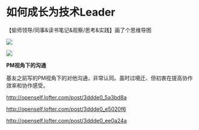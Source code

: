 # 如何成长为技术Leader

【偷师领导/同事&读书笔记&观察/思考&实践】画了个思维导图

![](https://github.com/BrooksWon/Blogs/blob/master/manager/%E6%8A%80%E6%9C%AFLeader.png)

![]([技术Leader-人才篇.png](https://github.com/BrooksWon/Blogs/blob/master/manager/技术Leader-人才篇.png))



**PM视角下的沟通**

基友之前写的PM视角下的对他沟通，非常认同。虽时过境迁、但初衷在提高协作效率和协作感受。

http://openself.lofter.com/post/3ddde0_5a3bd8a

http://openself.lofter.com/post/3ddde0_e5020f6

http://openself.lofter.com/post/3ddde0_ee0a24a

